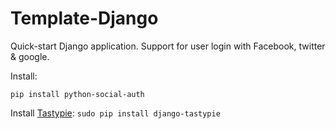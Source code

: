 Template-Django
===============

Quick-start Django application. Support for user login with Facebook, twitter &amp; google.

<p>Install:</p>
<code>pip install python-social-auth</code>
<p>Install <a href="https://django-tastypie.readthedocs.org/en/latest/tutorial.html">Tastypie</a>: <code>sudo pip install django-tastypie</code></p>
